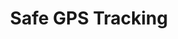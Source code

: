 ---
layout: product
title:  Safe GPS Tracking
permalink: /safe-gps-tracking/

intro: "We believe your people are important."
description: "Real-Time Tracking services to keep your people safe."
best_for: "Best for consumer companies, governments, financial and security organizations."

features:
  - Real-Time GPS Tracking unreliant on cell signal
  - Track vehicles or fleets
  - Keep your executives safe 

# expanded_features: true
# features:
#   - parent: Most Important
#     id: 1
#     list:
#       - Calling with Phone or Computer / CTI
#       - Online Voicemailbox with E-mail Support
#       - Pre- or Postpaid
#       - Call rerouting
#       - Parallel Signaling and Follow-me
#       - Fax as PDF
#       - Online Administration
#       - Compatible with all SIP Phones and nearly all PBX Systems

#   - parent: Administration Tools
#     id: 2
#     list:
#       - Communications Manager - web based management GUI
#       - Communications Manager User Portal - web portal for each User Extension

#   - parent: Core PBX Features
#     id: 3
#     list:
#       - Internationalization with Multiple-Language Support
#       - User Extensions
#       - Feature Codes
#       - Special Lines
#       - Special Mailboxes
#       - Multiple Phones per Extension
#       - Virtual Extensions
#       - Call Flip (Transfer to/from Mobile)
#       - DIDs and Inbound Routes
#       - Schedule Based Inbound Call Routing
#       - Operator Managed Inbound Call Routing
#       - Multi-level IVR / Auto Attendants
#       - Outbound Routes
#       - Automatic Trunk Failover
#       - Music on Hold - System Wide or per User Extension
#       - Extension Monitoring (presence or BLF)
#       - Dialing Permissions (Groups and per
#       - Extension)
#       - Ring Groups
#       - Hunt Lists (lists of Ring Groups)
#       - Dial By Name Directory
#       - Integration with Overhead Paging Systems
#       - Phone-to-Phone Intercom
#       - Corporate Contact Directory with Click-to-Call
#       - CRM Integration! Screen Pops
#       - Call Parking
#       - Call Forwarding
#       - Call Screening
#       - Cali Recording

#   - parent: Voicemail Features
#     id: 4
#     list:
#       - Voicemail to Email Forwarding
#       - Message Waiting Indicator
#       - Multiple Voicemail Folders
#       - Web Access to Voicemail

#   - parent: End User Features
#     id: 5
#     list:
#       - Unified Inbox (Voicemail/Fax/Email)
#       - Company Contacts with Click-to-Call
#       - Personal Contacts with Click-to-Call
#       - Voicemail Configuration
#       - Find Me / Follow Me
#       - Call Forwarding on Busy
#       - Call Forwarding on No Answer
#       - Do Not Disturb
#       - Web Access to Voicemail Messages
#       - Web Access to Recorded Calls
#       - Selective Call Forwarding
#       - Call Blocking
#       - Selective Call Screening
#       - One-touch Call Recording
#       - Call Detail Records (CDR) with Click-to-Call
#       - Outbound PDF to Fax via Web
#       - Language Selection

#   - parent: Call Features
#     id: 6
#     list:
#       - Caller ID Modification
#       - Distinctive Ring for Internal/External Calls
#       - Attended Transfer
#       - Blind Transfer
#       - Call Parking
#       - Group Call Pickup
#       - Directed Call Pickup

#   - parent: Fax Features
#     id: 7
#     list:
#       - Inbound Fax to Email (PDF)
#       - Outbound PDF to Fax via Web

#   - parent: Media Files Management
#     id: 8
#     list:
#       - Music-on-Hold Management and Upload
#       - Click-to-Call Recording of Voice Prompts

#   - parent: Conferencing
#     id: 9
#     list:
#       - Shared and Personal Conference Rooms
#       - Inbound and Outbound Conferences
#       - Realtime Conference Monitoring and Management

#   - parent: Call Center Features
#     id: 10
#     list:
#       - ACD / Call Queues
#       - Orderly Queue Handling
#       - Call Recording
#       - Local and Remote Agents (*)
#       - Call Center Statistics (*)
#       - Call Center Live Monitor (*)
#       - Agent Live Panel (*)

#   - parent: Reporting
#     id: 11
#     list:
#       - Call Detail Records (CDR) Reporting
#       - PBX usage statistics

# security_heading: |
#   The Ultimate Level of Security
#   <img src="/assets/img/shield-blue.png" width="19" height="22" alt="Shield">
#   <img src="/assets/img/shield-blue.png" width="19" height="22" alt="Shield">
#   <img src="/assets/img/shield-blue.png" width="19" height="22" alt="Shield">
#   <img src="/assets/img/shield-blue.png" width="19" height="22" alt="Shield">
# security:
# # Levels of choice: Basic, High, Ultimate
#   - level: Ultimate
#     css_class: tabs bg-blue-light
#     alias: "(TLS/SIPS, SRTP, VPN & Encryption)"
#     description: "With ExecutiveShield Ultimate, your phone line is secure with our Ultimate encryption from your device to our Globacom Carrier Grade Softswitch (GCGS) central platform. On top of that, the call audio is protected using our unique audio scrambling technology, giving you the highest level of telecommunications security in the world. You can feel safe, knowing that no one else is listening, not even government intelligence agencies."
#     technical_details: |
#       <p>ExecutiveShield Ultimate supports both encrypted signaling known as SIPS which can be SSL or TLS with signed certificates. ExecutiveShield Ultimate also supports encrypted audio/media known as SRTP. Typical convention is to have the unencrypted SIP control channel on UDP port 5060 (although the standards also allow for using TCP port 5060 as well), and an SSL encrypted or TLS encrypted SIP control channel known as SIPS on TCP port 5061.</p>
#       <p>SRTP is ideal for protecting Voice over IP traffic because it can be used in conjunction with header compression and has no effect on IP Quality of Service. This provides significant advantages, especially for voice traffic using low-bitrate voice codecs.</p>
#       <p>ExecutiveShield Ultimate also has voice over IP (VoIP / Voice over Internet Protocol) and virtual private network technologies to offer a method for delivering secure voice. Because VoIP transmits digitized voice as a stream of data, the VoIP (Voice over Internet Protocol) VPN solution accomplishes voice encryption quite simply, applying standard data-encryption mechanisms. With ExecutiveShield Ultimate you have a VPN tunnel to our Datacenter in Switzerland. All calls can be tunneled both sides. Inside of the tunnel you have encrypted Voice and Signaling (TLS/SIP/SRTP).</p>
#       <p>Combine TLS/SIPS, SRTP and VPN with our unique call audio scrambling technology, and you've got impossible-to-crack, government intelligence agency proof telecommunication security. We are proud to say that this is the highest level of telecommunications security in existence.</p>
#     infographic: "3levels_of_security@2x.png"
#     table: ultimate

---